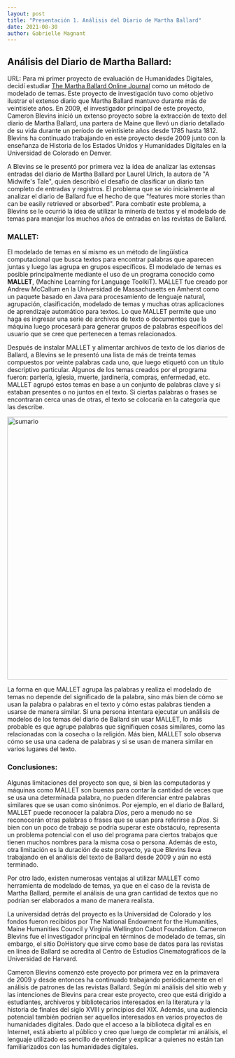 ```yaml
---
layout: post
title: "Presentación 1. Análisis del Diario de Martha Ballard"
date: 2021-08-30
author: Gabrielle Magnant
---
```

## Análisis del Diario de Martha Ballard:
URL: 
Para mi primer proyecto de evaluación de Humanidades Digitales, decidí estudiar [The Martha Ballard Online Journal](https://www.cameronblevins.org/posts/topic-modeling-martha-ballards-diary/) como un método de modelado de temas. Este proyecto de investigación tuvo como objetivo ilustrar el extenso diario que Martha Ballard mantuvo durante más de veintisiete años. En 2009, el investigador principal de este proyecto, Cameron Blevins inició un extenso proyecto sobre la extracción de texto del diario de Martha Ballard, una partera de Maine que llevó un diario detallado de su vida durante un período de veintisiete años desde 1785 hasta 1812. Blevins ha continuado trabajando en este proyecto desde 2009 junto con la enseñanza de Historia de los Estados Unidos y Humanidades Digitales en la Universidad de Colorado en Denver.

A Blevins se le presentó por primera vez la idea de analizar las extensas entradas del diario de Martha Ballard por Laurel Ulrich, la autora de "A Midwife's Tale", quien describió el desafío de clasificar un diario tan completo de entradas y registros. El problema que se vio inicialmente al analizar el diario de Ballard fue el hecho de que "features more stories than can be easily retrieved or absorbed". Para combatir este problema, a Blevins se le ocurrió la idea de utilizar la minería de textos y el modelado de temas para manejar los muchos años de entradas en las revistas de Ballard.

### MALLET:
El modelado de temas en sí mismo es un método de lingüística computacional que busca textos para encontrar palabras que aparecen juntas y luego las agrupa en grupos específicos. El modelado de temas es posible principalmente mediante el uso de un programa conocido como **MALLET**, (Machine Learning for Language ToolkiT). MALLET fue creado por Andrew McCallum en la Universidad de Massachusetts en Amherst como un paquete basado en Java para procesamiento de lenguaje natural, agrupación, clasificación, modelado de temas y muchas otras aplicaciones de aprendizaje automático para textos. Lo que MALLET permite que uno haga es ingresar una serie de archivos de texto o documentos que la máquina luego procesará para generar grupos de palabras específicos del usuario que se cree que pertenecen a temas relacionados.

Después de instalar MALLET y alimentar archivos de texto de los diarios de Ballard, a Blevins se le presentó una lista de más de treinta temas compuestos por veinte palabras cada uno, que luego etiquetó con un título descriptivo particular. Algunos de los temas creados por el programa fueron: partería, iglesia, muerte, jardinería, compras, enfermedad, etc. MALLET agrupó estos temas en base a un conjunto de palabras clave y si estaban presentes o no juntos en el texto. Si ciertas palabras o frases se encontraran cerca unas de otras, el texto se colocaría en la categoría que las describe.

  <img src="/assets/images/ mallet.png" alt="sumario" width="600"/>
  



La forma en que MALLET agrupa las palabras y realiza el modelado de temas no depende del significado de la palabra, sino más bien de cómo se usan la palabra o palabras en el texto y cómo estas palabras tienden a usarse de manera similar. Si una persona intentara ejecutar un análisis de modelos de los temas del diario de Ballard sin usar MALLET, lo más probable es que agrupe palabras que signifiquen cosas similares, como las relacionadas con la cosecha o la religión. Más bien, MALLET solo observa cómo se usa una cadena de palabras y si se usan de manera similar en varios lugares del texto.


### Conclusiones:
Algunas limitaciones del proyecto son que, si bien las computadoras y máquinas como MALLET son buenas para contar la cantidad de veces que se usa una determinada palabra, no pueden diferenciar entre palabras similares que se usan como sinónimos. Por ejemplo, en el diario de Ballard, MALLET puede reconocer la palabra  <i>Dios</i>, pero a menudo no se reconocerán otras palabras o frases que se usan para referirse a <i>Dios</i>. Si bien con un poco de trabajo se podría superar este obstáculo, representa un problema potencial con el uso del programa para ciertos trabajos que tienen muchos nombres para la misma cosa o persona. Además de esto, otra limitación es la duración de este proyecto, ya que Blevins lleva trabajando en el análisis del texto de Ballard desde 2009 y aún no está terminado.

Por otro lado, existen numerosas ventajas al utilizar MALLET como herramienta de modelado de temas, ya que en el caso de la revista de Martha Ballard, permite el análisis de una gran cantidad de textos que no podrían ser elaborados a mano de manera realista.

La universidad detrás del proyecto es la Universidad de Colorado y los fondos fueron recibidos por The National Endowment for the Humanities, Maine Humanities Council y Virginia Wellington Cabot Foundation. Cameron Blevins fue el investigador principal en términos de modelado de temas, sin embargo, el sitio DoHistory que sirve como base de datos para las revistas en línea de Ballard se acredita al Centro de Estudios Cinematográficos de la Universidad de Harvard.

Cameron Blevins comenzó este proyecto por primera vez en la primavera de 2009 y desde entonces ha continuado trabajando periódicamente en el análisis de patrones de las revistas Ballard. Según mi análisis del sitio web y las intenciones de Blevins para crear este proyecto, creo que está dirigido a estudiantes, archiveros y bibliotecarios interesados en la literatura y la historia de finales del siglo XVIII y principios del XIX. Además, una audiencia potencial también podrían ser aquellos interesados en varios proyectos de humanidades digitales. Dado que el acceso a la biblioteca digital es en Internet, está abierto al público y creo que luego de completar mi análisis, el lenguaje utilizado es sencillo de entender y explicar a quienes no están tan familiarizados con las humanidades digitales.

